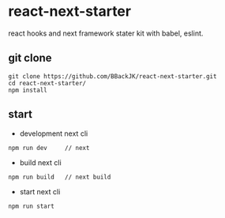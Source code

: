 # react-next-starter

react hooks and next framework stater kit with babel, eslint.

## git clone

```
git clone https://github.com/BBackJK/react-next-starter.git
cd react-next-starter/
npm install
```

## start

- development next cli

```
npm run dev     // next
```

- build next cli

```
npm run build   // next build
```

- start next cli

```
npm run start
```
